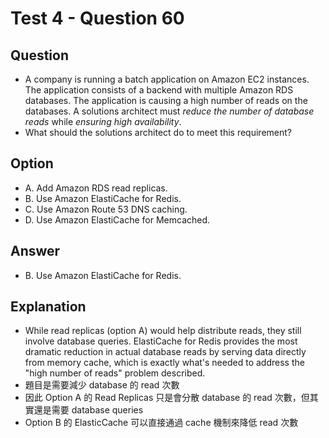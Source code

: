 # Test 4 - Question 60
## Question
* A company is running a batch application on Amazon EC2 instances. The application consists of a backend with multiple Amazon RDS databases. The application is causing a high number of reads on the databases. A solutions architect must *reduce the number of database reads* while *ensuring high availability*.
* What should the solutions architect do to meet this requirement?

## Option
* A. Add Amazon RDS read replicas.
* B. Use Amazon ElastiCache for Redis.
* C. Use Amazon Route 53 DNS caching.
* D. Use Amazon ElastiCache for Memcached.

## Answer
* B. Use Amazon ElastiCache for Redis.

## Explanation
* While read replicas (option A) would help distribute reads, they still involve database queries. ElastiCache for Redis provides the most dramatic reduction in actual database reads by serving data directly from memory cache, which is exactly what's needed to address the "high number of reads" problem described.
* 題目是需要減少 database 的 read 次數
* 因此 Option A 的 Read Replicas 只是會分散 database 的 read 次數，但其實還是需要 database queries
* Option B 的 ElasticCache 可以直接通過 cache 機制來降低 read 次數